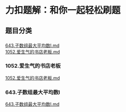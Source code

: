 # 力扣题解：和你一起轻松刷题

## 题目分类
<!-- categoryStart -->
### #  
[643.子数组最大平均数I.md](post/643.子数组最大平均数I.md)  
[1052.爱生气的书店老板.md](post/1052.爱生气的书店老板.md)  
### 1052.爱生气的书店老板  
[1052.爱生气的书店老板.md](post/1052.爱生气的书店老板.md)  
### 643.子数组最大平均数I  
[643.子数组最大平均数I.md](post/643.子数组最大平均数I.md)  

<!-- categoryEnd -->
